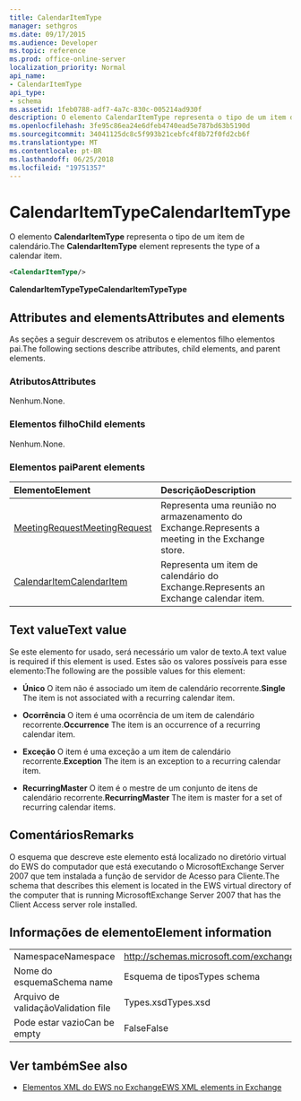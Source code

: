 ```yaml
---
title: CalendarItemType
manager: sethgros
ms.date: 09/17/2015
ms.audience: Developer
ms.topic: reference
ms.prod: office-online-server
localization_priority: Normal
api_name:
- CalendarItemType
api_type:
- schema
ms.assetid: 1feb0788-adf7-4a7c-830c-005214ad930f
description: O elemento CalendarItemType representa o tipo de um item de calendário.
ms.openlocfilehash: 3fe95c86ea24e6dfeb4740ead5e787bd63b5190d
ms.sourcegitcommit: 34041125dc8c5f993b21cebfc4f8b72f0fd2cb6f
ms.translationtype: MT
ms.contentlocale: pt-BR
ms.lasthandoff: 06/25/2018
ms.locfileid: "19751357"
---
```

# <a name="calendaritemtype"></a><span data-ttu-id="5e993-103">CalendarItemType</span><span class="sxs-lookup"><span data-stu-id="5e993-103">CalendarItemType</span></span>

<span data-ttu-id="5e993-104">O elemento **CalendarItemType** representa o tipo de um item de calendário.</span><span class="sxs-lookup"><span data-stu-id="5e993-104">The **CalendarItemType** element represents the type of a calendar item.</span></span> 
  
```xml
<CalendarItemType/>
```

 <span data-ttu-id="5e993-105">**CalendarItemTypeType**</span><span class="sxs-lookup"><span data-stu-id="5e993-105">**CalendarItemTypeType**</span></span>
## <a name="attributes-and-elements"></a><span data-ttu-id="5e993-106">Attributes and elements</span><span class="sxs-lookup"><span data-stu-id="5e993-106">Attributes and elements</span></span>

<span data-ttu-id="5e993-107">As seções a seguir descrevem os atributos e elementos filho elementos pai.</span><span class="sxs-lookup"><span data-stu-id="5e993-107">The following sections describe attributes, child elements, and parent elements.</span></span>
  
### <a name="attributes"></a><span data-ttu-id="5e993-108">Atributos</span><span class="sxs-lookup"><span data-stu-id="5e993-108">Attributes</span></span>

<span data-ttu-id="5e993-109">Nenhum.</span><span class="sxs-lookup"><span data-stu-id="5e993-109">None.</span></span>
  
### <a name="child-elements"></a><span data-ttu-id="5e993-110">Elementos filho</span><span class="sxs-lookup"><span data-stu-id="5e993-110">Child elements</span></span>

<span data-ttu-id="5e993-111">Nenhum.</span><span class="sxs-lookup"><span data-stu-id="5e993-111">None.</span></span>
  
### <a name="parent-elements"></a><span data-ttu-id="5e993-112">Elementos pai</span><span class="sxs-lookup"><span data-stu-id="5e993-112">Parent elements</span></span>

|<span data-ttu-id="5e993-113">**Elemento**</span><span class="sxs-lookup"><span data-stu-id="5e993-113">**Element**</span></span>|<span data-ttu-id="5e993-114">**Descrição**</span><span class="sxs-lookup"><span data-stu-id="5e993-114">**Description**</span></span>|
|:-----|:-----|
|[<span data-ttu-id="5e993-115">MeetingRequest</span><span class="sxs-lookup"><span data-stu-id="5e993-115">MeetingRequest</span></span>](meetingrequest.md) <br/> |<span data-ttu-id="5e993-116">Representa uma reunião no armazenamento do Exchange.</span><span class="sxs-lookup"><span data-stu-id="5e993-116">Represents a meeting in the Exchange store.</span></span>  <br/> |
|[<span data-ttu-id="5e993-117">CalendarItem</span><span class="sxs-lookup"><span data-stu-id="5e993-117">CalendarItem</span></span>](calendaritem.md) <br/> |<span data-ttu-id="5e993-118">Representa um item de calendário do Exchange.</span><span class="sxs-lookup"><span data-stu-id="5e993-118">Represents an Exchange calendar item.</span></span>  <br/> |
   
## <a name="text-value"></a><span data-ttu-id="5e993-119">Text value</span><span class="sxs-lookup"><span data-stu-id="5e993-119">Text value</span></span>

<span data-ttu-id="5e993-120">Se este elemento for usado, será necessário um valor de texto.</span><span class="sxs-lookup"><span data-stu-id="5e993-120">A text value is required if this element is used.</span></span> <span data-ttu-id="5e993-121">Estes são os valores possíveis para esse elemento:</span><span class="sxs-lookup"><span data-stu-id="5e993-121">The following are the possible values for this element:</span></span>
  
- <span data-ttu-id="5e993-122">**Único** O item não é associado um item de calendário recorrente.</span><span class="sxs-lookup"><span data-stu-id="5e993-122">**Single** The item is not associated with a recurring calendar item.</span></span> 
    
- <span data-ttu-id="5e993-123">**Ocorrência** O item é uma ocorrência de um item de calendário recorrente.</span><span class="sxs-lookup"><span data-stu-id="5e993-123">**Occurrence** The item is an occurrence of a recurring calendar item.</span></span> 
    
- <span data-ttu-id="5e993-124">**Exceção** O item é uma exceção a um item de calendário recorrente.</span><span class="sxs-lookup"><span data-stu-id="5e993-124">**Exception** The item is an exception to a recurring calendar item.</span></span> 
    
- <span data-ttu-id="5e993-125">**RecurringMaster** O item é o mestre de um conjunto de itens de calendário recorrente.</span><span class="sxs-lookup"><span data-stu-id="5e993-125">**RecurringMaster** The item is master for a set of recurring calendar items.</span></span> 
    
## <a name="remarks"></a><span data-ttu-id="5e993-126">Comentários</span><span class="sxs-lookup"><span data-stu-id="5e993-126">Remarks</span></span>

<span data-ttu-id="5e993-127">O esquema que descreve este elemento está localizado no diretório virtual do EWS do computador que está executando o MicrosoftExchange Server 2007 que tem instalada a função de servidor de Acesso para Cliente.</span><span class="sxs-lookup"><span data-stu-id="5e993-127">The schema that describes this element is located in the EWS virtual directory of the computer that is running MicrosoftExchange Server 2007 that has the Client Access server role installed.</span></span>
  
## <a name="element-information"></a><span data-ttu-id="5e993-128">Informações de elemento</span><span class="sxs-lookup"><span data-stu-id="5e993-128">Element information</span></span>

|||
|:-----|:-----|
|<span data-ttu-id="5e993-129">Namespace</span><span class="sxs-lookup"><span data-stu-id="5e993-129">Namespace</span></span>  <br/> |http://schemas.microsoft.com/exchange/services/2006/types  <br/> |
|<span data-ttu-id="5e993-130">Nome do esquema</span><span class="sxs-lookup"><span data-stu-id="5e993-130">Schema name</span></span>  <br/> |<span data-ttu-id="5e993-131">Esquema de tipos</span><span class="sxs-lookup"><span data-stu-id="5e993-131">Types schema</span></span>  <br/> |
|<span data-ttu-id="5e993-132">Arquivo de validação</span><span class="sxs-lookup"><span data-stu-id="5e993-132">Validation file</span></span>  <br/> |<span data-ttu-id="5e993-133">Types.xsd</span><span class="sxs-lookup"><span data-stu-id="5e993-133">Types.xsd</span></span>  <br/> |
|<span data-ttu-id="5e993-134">Pode estar vazio</span><span class="sxs-lookup"><span data-stu-id="5e993-134">Can be empty</span></span>  <br/> |<span data-ttu-id="5e993-135">False</span><span class="sxs-lookup"><span data-stu-id="5e993-135">False</span></span>  <br/> |
   
## <a name="see-also"></a><span data-ttu-id="5e993-136">Ver também</span><span class="sxs-lookup"><span data-stu-id="5e993-136">See also</span></span>



- [<span data-ttu-id="5e993-137">Elementos XML do EWS no Exchange</span><span class="sxs-lookup"><span data-stu-id="5e993-137">EWS XML elements in Exchange</span></span>](ews-xml-elements-in-exchange.md)

